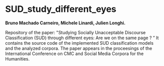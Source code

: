 # SUD_study_different_eyes
**Bruno Machado Carneiro, Michele Linardi, Julien Longhi.**

Repository of the paper: "Studying Socially Unacceptable Discourse Classification (SUD) through different eyes: Are we on the same page ? ”
It contains the source code of the implemented SUD classification models and the analyzed corpora.
The paper appears in the proceesings of the International Conference on CMC and Social Media Corpora for the Humanities.




